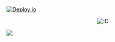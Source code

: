 [![Deploy io](https://github.com/nuoxoxo/nuoxoxo.github.io/actions/workflows/io.yml/badge.svg)](https://github.com/nuoxoxo/nuoxoxo.github.io/actions/workflows/io.yml) 

<p align="center"><img src="https://github.com/nuoxoxo/nuoxoxo/blob/main/assets/github-contribution-grid-snake.svg" alt=":D" /></p>

![](https://github-readme-stats.vercel.app/api/top-langs/?username=nuoxoxo&layout=pie&hide=roff,java,html&langs_count=12)
